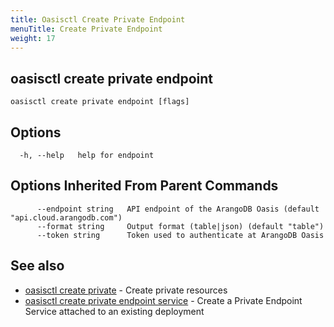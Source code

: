 ```yaml
---
title: Oasisctl Create Private Endpoint
menuTitle: Create Private Endpoint
weight: 17
---
```

## oasisctl create private endpoint



```
oasisctl create private endpoint [flags]
```

## Options
```
  -h, --help   help for endpoint
```

## Options Inherited From Parent Commands
```
      --endpoint string   API endpoint of the ArangoDB Oasis (default "api.cloud.arangodb.com")
      --format string     Output format (table|json) (default "table")
      --token string      Token used to authenticate at ArangoDB Oasis
```

## See also
* [oasisctl create private](create-private.md)	 - Create private resources
* [oasisctl create private endpoint service](create-private-endpoint-service.md)	 - Create a Private Endpoint Service attached to an existing deployment

